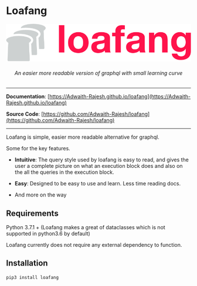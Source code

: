 # Loafang

<p align="center">
  <img src="assets/logo.svg" />
  <h6 align="center">
  An easier more readable version of graphql with small learning curve</h6>
</p>

---

**Documentation**: [https://Adwaith-Rajesh.github.io/loafang](https://Adwaith-Rajesh.github.io/loafang)

**Source Code**: [https://github.com/Adwaith-Rajesh/loafang](https://github.com/Adwaith-Rajesh/loafang)

---

Loafang is simple, easier more readable alternative for graphql.

Some for the key features.

- **Intuitive**: The query style used by loafang is easy to read, and gives the user a complete picture on what an execution block does and also on the all the queries in the execution block.
- **Easy**: Designed to be easy to use and learn. Less time reading docs.

- And more on the way

## Requirements

Python 3.7.1 + (Loafang makes a great of dataclasses which is not supported in python3.6 by default)

Loafang currently does not require any external dependency to function.

## Installation

```bash
pip3 install loafang
```
